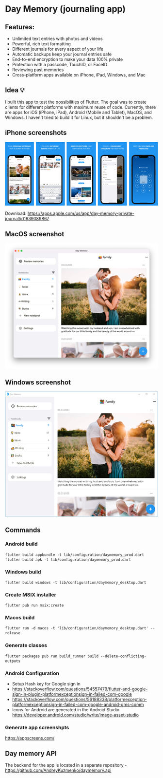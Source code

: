# Day Memory (journaling app)

## Features:
- Unlimited text entries with photos and videos
- Powerful, rich text formatting
- Different journals for every aspect of your life
- Automatic backups keep your journal entries safe
- End-to-end encryption to make your data 100% private
- Protection with a passcode, TouchID, or FaceID
- Reviewing past memories
- Cross-platform apps available on iPhone, iPad, Windows, and Mac

## Idea 💡
I built this app to test the possibilities of Flutter. The goal was to create clients for different platforms with maximum reuse of code. Currently, there are apps for iOS (iPhone, iPad), Android (Mobile and Tablet), MacOS, and Windows. I haven't tried to build it for Linux, but it shouldn't be a problem.

## iPhone screenshots
![iphone screeenshots](https://github.com/AndreyKuzmenko/daymemory.mobile/blob/main/promo/screenshots.png)

Download: https://apps.apple.com/us/app/day-memory-private-journal/id1639089867

## MacOS screenshot
![iphone screeenshots](https://github.com/AndreyKuzmenko/daymemory.mobile/blob/main/promo/macos.png)

## Windows screenshot
![iphone screeenshots](https://github.com/AndreyKuzmenko/daymemory.mobile/blob/main/promo/windows.png)


## Commands
### Android build
```
flutter build appbundle -t lib/configuration/daymemory_prod.dart
flutter build apk -t lib/configuration/daymemory_prod.dart
```
### Windows build
```
flutter build windows -t lib/configuration/daymemory_desktop.dart
```
### Create MSIX installer
```
flutter pub run msix:create
```
### Macos build
```
flutter run -d macos -t 'lib/configuration/daymemory_desktop.dart' --release
```
### Generate classes
```
flutter packages pub run build_runner build --delete-conflicting-outputs
```

### Android Configuration
- Setup Hash key for Google sign in
- https://stackoverflow.com/questions/54557479/flutter-and-google-sign-in-plugin-platformexceptionsign-in-failed-com-google
- https://stackoverflow.com/questions/56188338/platformexception-platformexceptionsign-in-failed-com-google-android-gms-comm
- Icons for Android are generated in the Android Studio https://developer.android.com/studio/write/image-asset-studio

### Generate app screenshpts
https://appscreens.com/

## Day memory API
The backend for the app is located in a separate repository - https://github.com/AndreyKuzmenko/daymemory.api


